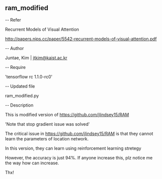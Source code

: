 ## ram_modified

-- Refer

Recurrent Models of Visual Attention

http://papers.nips.cc/paper/5542-recurrent-models-of-visual-attention.pdf

-- Author

Juntae, Kim  |  jtkim@kaist.ac.kr

-- Require

'tensorflow rc 1.1.0-rc0'

-- Updated file

ram_modified.py

-- Description

This is modified version of https://github.com/jlindsey15/RAM

'Note that stop gradient issue was solved'

The critical issue in https://github.com/jlindsey15/RAM is that they cannot learn the parameters of location network.

In this version, they can learn using reinforcement learning stretegy 

However, the accuracy is just 94%. If anyone increase this, plz notice me the way how can increase.

Thx!
